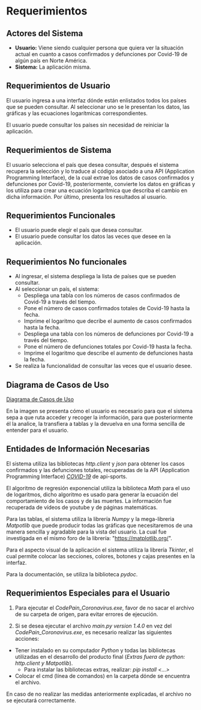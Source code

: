 # Requerimientos

## Actores del Sistema

- **Usuario:** Viene siendo cualquier persona que quiera ver la situación actual en cuanto a casos confirmados y defunciones por Covid-19 de algún país en Norte América.
- **Sistema:** La aplicación misma.

## Requerimientos de Usuario

El usuario ingresa a una interfaz dónde están enlistados todos los países que se pueden consultar. Al seleccionar uno se le presentan los datos, las gráficas y las ecuaciones logarítmicas correspondientes.

El usuario puede consultar los países sin necesidad de reiniciar la aplicación.

## Requerimientos de Sistema

El usuario selecciona el país que desea consultar, después el sistema recupera la selección y lo traduce al código asociado a una API (Application Programming Interface), de la cual extrae los datos de casos confirmados y defunciones por Covid-19, posteriormente, convierte los datos en gráficas y los utiliza para crear una ecuación logarítmica que describa el cambio en dicha información. Por último, presenta los resultados al usuario. 

## Requerimientos Funcionales

- El usuario puede elegir el país que desea consultar.
- El usuario puede consultar los datos las veces que desee en la aplicación.

## Requerimientos No funcionales

- Al ingresar, el sistema despliega la lista de países que se pueden consultar.
- Al seleccionar un país, el sistema:
    - Despliega una tabla con los números de casos confirmados de Covid-19 a través del tiempo.
    - Pone el número de casos confirmados totales de Covid-19 hasta la fecha.
    - Imprime el logaritmo que decribe el aumento de casos confirmados hasta la fecha.
    - Despliega una tabla con los números de defunciones por Covid-19 a través del tiempo.
    - Pone el número de defunciones totales por Covid-19 hasta la fecha.
    - Imprime el logaritmo que describe el aumento de defunciones hasta la fecha.
- Se realiza la funcionalidad de consultar las veces que el usuario desee.

## Diagrama de Casos de Uso

[Diagrama de Casos de Uso](https://github.com/JoshuaMeza/CodePain_PE/tree/master/Recursos/DiagramaCasosDeUso.jpg)

En la imagen se presenta cómo el usuario es necesario para que el sistema sepa a que ruta acceder y recoger la información, para que posteriormente él la analice, la transfiera a tablas y la devuelva en una forma sencilla de entender para el usuario.

## Entidades de Información Necesarias

El sistema utiliza las bibliotecas *http.client* y *json* para obtener los casos confirmados y las defunciones totales, recuperadas de la API (Application Programming Interface) *[COVID-19](https://rapidapi.com/api-sports/api/covid-193?endpoint=apiendpoint_dfb9e52d-bd90-48ec-a571-8b78610a736d)* de api-sports.

El algoritmo de regresión exponencial utiliza la biblioteca *Math* para el uso de logaritmos, dicho algoritmo es usado para generar la ecuación del comportamiento de los casos y de las muertes. La información fue recuperada de vídeos de youtube y de páginas matemáticas.

Para las tablas, el sistema utiliza la librería *Numpy* y la mega-libreria *Matpotlib* que puede producir todas las gráficas que necesitaremos de una manera sencilla y agradable para la vista del usuario. La cual fue investigada en el mismo foro de la librería: "https://matplotlib.org/".

Para el aspecto visual de la aplicación el sistema utiliza la librería *Tkinter*, el cual permite colocar las secciones, colores, botones y cajas presentes en la interfaz.

Para la documentación, se utiliza la biblioteca *pydoc*.

## Requerimientos Especiales para el Usuario

1. Para ejecutar el *CodePain_Coronavirus.exe*, favor de no sacar el archivo de su carpeta de origen, para evitar errores de ejecución.

2. Si se desea ejecutar el archivo *main.py version 1.4.0* en vez del *CodePain_Coronavirus.exe*, es necesario realizar las siguientes acciones:

- Tener instalado en su computador *Python* y todas las bibliotecas utilizadas en el desarrollo del producto final (*Extras fuera de python: http.client y Matpotlib*). 
    - Para instalar las bibliotecas extras, realizar: *pip install <...>*
- Colocar el cmd (línea de comandos) en la carpeta dónde se encuentra el archivo.

En caso de no realizar las medidas anteriormente explicadas, el archivo no se ejecutará correctamente.
